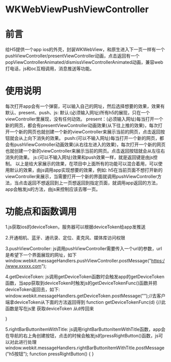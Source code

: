 # WKWebViewPushViewController
# 前言
给H5提供一个app ios的外壳，封装WKWebView，和原生进入下一页一样有一个pushViewController/presentViewController动画，点击返回有一个popViewControllerAnimated/dismissViewControllerAnimated动画，兼容web打电话，js和oc互相调用，消息推送等功能。

# 使用说明
每次打开app会有一个弹窗，可以输入自己的网址，然后选择想要的效果，效果有默认、present、push、js:
默认:(必须输入网址)所有h5的展现，只在一个viewController里展现，没有任何动效。
present：(必须输入网址)每当打开一个新的网页，都会有presentViewController动画效果(从下往上推的效果)，每次打开一个新的网页也就创建一个新的viewController来展示当前的网页，点击返回按钮就会从上向下消失的效果。
push:(可以不输入网址)每当打开一个新的网页，都会有pushViewController动画效果(从右往左进入的效果)，每次打开一个新的网页也就创建一个新的viewController来展示当前的网页。点击返回按钮就会从左往右消失的效果。
js:(可以不输入网址)效果和push效果一样，就是返回键是由js控制。
以上是给大家展示的效果，在项目中上面所有的功能可以混合着用，可以使用默认的效果，由js调用app实现想要的效果，例如:
h5在当前页面不想打开新的viewController来展示，当需要打开一个新的界面就调用pushViewController方法，当点击返回不想返回到上一页想返回到指定页面，就调用app返回的方法，app会触发js的方法，由js来控制应该去哪一页。

# 功能点和函数调用
1.js获取ios的deviceToken，服务器可以根据deviceToken给app发推送

2.开通相机、蓝牙、通讯录、定位、麦克风、媒体库访问权限

3.pushViewController:
js调用pushViewController需要传入一个url的参数，url是希望下一个界面展现的网址，如下
window.webkit.messageHandlers.pushViewController.postMessage("https://www.xxxxx.com");

4.getDeviceToken:
js调用getDeviceToken函数时会触发app的getDeviceToken函数，当app获取到deviceToken时触发js的getDeviceTokenFunc()函数并把deviceToken返回去，如下:
window.webkit.messageHandlers.getDeviceToken.postMessage("");//去客户端拿deviceToken从下面的方法返回得到
function getDeviceTokenFunc(d) {//此函数是写在js里 获取deviceToken 从d传回来

}

5.rightBarButtonItemWithTitle:
js调用rightBarButtonItemWithTitle函数，app会在导航的右上角创建按钮，点击的时候会触发js的pressRightButton()函数，js可以对此进行处理
window.webkit.messageHandlers.rightBarButtonItemWithTitle.postMessage("h5按钮");
function pressRightButton() {
}                           
                       







